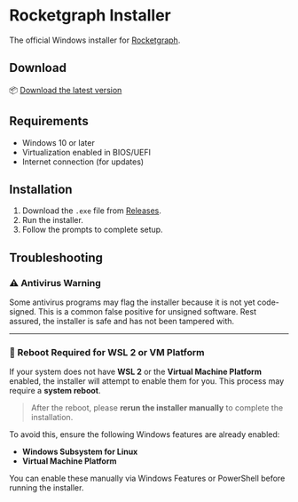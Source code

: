 # Rocketgraph Installer

The official Windows installer for [Rocketgraph](https://rocketgraph.com).

## Download

📦 [Download the latest version](https://github.com/rocketgraphai/rocketgraph-setup/releases/latest)

## Requirements
- Windows 10 or later
- Virtualization enabled in BIOS/UEFI
- Internet connection (for updates)

## Installation

1. Download the `.exe` file from [Releases](https://github.com/rocketgraphai/rocketgraph-setup/releases).
2. Run the installer.
3. Follow the prompts to complete setup.

## Troubleshooting

### ⚠️ Antivirus Warning

Some antivirus programs may flag the installer because it is not yet code-signed. This is a common false positive for unsigned software. Rest assured, the installer is safe and has not been tampered with.

---

### 🔄 Reboot Required for WSL 2 or VM Platform

If your system does not have **WSL 2** or the **Virtual Machine Platform** enabled, the installer will attempt to enable them for you. This process may require a **system reboot**.

> After the reboot, please **rerun the installer manually** to complete the installation.

To avoid this, ensure the following Windows features are already enabled:
- **Windows Subsystem for Linux**
- **Virtual Machine Platform**

You can enable these manually via Windows Features or PowerShell before running the installer.
